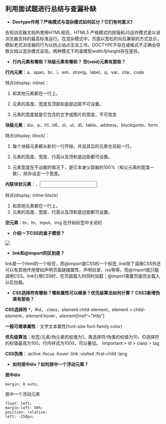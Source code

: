 ## 利用面试题进行总结与查漏补缺

* **Doctype作用？严格模式与混杂模式如何区分？它们有何意义?**

<!DOCTYPE>告知浏览器文档所使用HTML规范，HTML5 <!DOCTYPE HTML> 严格模式的排版和JS运作模式是以该浏览器支持的最高标准运行。在混杂模式中，页面以宽松的向后兼容的方式显示，模拟老式浏览器的行为以防止站点无法工作。DOCTYPE不存在或格式不正确会导致文档以混杂模式呈现。两种模式下的盒模型width与height存在差异。

* **行内元素有哪些？块级元素有哪些？ 空(void)元素有那些？**

**行内元素**：a、span、br、i、em、strong、label、q、var、cite、code

特点(display: inline)：

1. 和其他元素都在一行上。

2. 元素的高度、宽度及顶部和底部边距不可设置。

3. 元素的宽度就是它包含的文字或图片的宽度，不可改变

**块级元素**：div、p、h1...h6、ol、ul、dl、table、address、blockquote、form

特点(display: block)：

1. 每个块级元素都从新的一行开始，并且其后的元素也另起一行。

2. 元素的高度、宽度、行高以及顶和底边距都可设置。

3. 元素宽度在不设置的情况下，是它本身父容器的100%（和父元素的宽度一致），除非设定一个宽度。

**内联块状元素**：<img>、<input>

特点(display: inline-block)
1. 和其他元素都在一行上。
2. 元素的高度、宽度、行高以及顶和底边距都可设置。

**空元素**：br、hr、input、img 在开始标签中关闭的

* **介绍一下CSS的盒子模型？**

![](http://pic002.cnblogs.com/images/2012/287602/2012090115134292.png)


* **link和@import的区别是？**

link是一个html的一个标签，而@import是CSS的一个标签, link除了调用CSS外还可以有其他作用譬如声明页面链接属性，声明目录，rss等等，而@import就只能调用CSS。link引用CSS时，在页面载入时同时加载；@import需要页面完全载入以后加载。

* **CSS选择符有哪些？哪些属性可以继承？优先级算法如何计算？ CSS3新增伪类有那些？**

**CSS选择符** *，#id，.class，element child-element，element > child-element，element:hover，element[href^="http"]

**一般可继承属性**：文字文本属性(font-size font-family color)

**优先级算法**：标签/元素/伪元素的权值为1，类选择符/伪类的权值为10，ID选择符的权值最高为100，行内样式为1000，可以叠加。
!important > id > class > tag

**CSS伪类**：:active :focus :hover :link :visited :first-child :lang

* **如何居中div？如何居中一个浮动元素？**

**居中div**
```
margin: 0 auto;
```

居中一个浮动元素
```
float: left;
margin-left: 50%;
position: relative;
left: -250px;
```
















